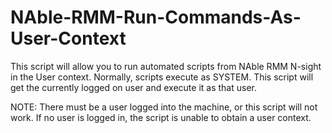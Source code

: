 # NAble-RMM-Run-Commands-As-User-Context
This script will allow you to run automated scripts from NAble RMM N-sight in the User context. Normally, scripts execute as SYSTEM. This script will get the currently logged on user and execute it as that user.

NOTE: There must be a user logged into the machine, or this script will not work. If no user is logged in, the script is unable to obtain a user context.
